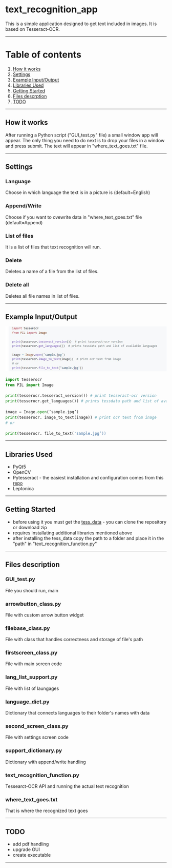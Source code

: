 # text_recognition_app

This is a simple application designed to get text included in images. It is based on Tesseract-OCR.

---
# Table of contents
1. [How it works](#how-it-works)
2. [Settings](#example-inputoutput)
3. [Example Input/Output](#settingst)
4. [Libraries Used](#libraries-used)
5. [Getting Started](#getting-started)
6. [Files descrption](#files-description)
7. [TODO](#todo)

---
## How it works
After running a Python script ("GUI_test.py" file) a small window app will appear. The only thing you need to do next is to drop your files in a window and press submit. The text will appear in "where_text_goes.txt" file.

---
## Settings

### Language
Choose in which language the text is in a picture is (default=English)
### Append/Write
Choose if you want to ovewrite data in "where_text_goes.txt" file (default=Append)
### List of files
It is a list of files that text recognition will run.
### Delete
Deletes a name of a file from the list of files.
### Delete all
Deletes all file names in list of files.

---
## Example Input/Output

![Example](sample.jpg)

```py
import tesserocr
from PIL import Image

print(tesserocr.tesseract_version()) # print tesseract-ocr version
print(tesserocr.get_languages()) # prints tessdata path and list of available languages

image = Inage.open(’sample.jpg’)
print(tesserocr. inage_to_text(inage)) # print ocr text from inage
# or

print(tesserocr. file_to_text('sample.jpg’))
```

---
## Libraries Used
- PyQt5
- OpenCV
- Pytesseract - the easiest installation and configuration comes from this [repo](https://github.com/simonflueckiger/tesserocr-windows_build)
- Leptonica

---
## Getting Started
* before using it you must get the [tess_data](https://github.com/tesseract-ocr/tessdata) - you can clone the repository or download zip
* requires installating additional libraries mentioned above
* after installing the tess_data copy the path to a folder and place it in the "path" in "text_recognition_function.py"

---
## Files description

### GUI_test.py
File you should run, main 
### arrowbutton_class.py
File with custom arrow button widget
### filebase_class.py
File with class that handles correctness and storage of file's path
### firstscreen_class.py
File with main screen code
### lang_list_support.py
File with list of laungages
### language_dict.py
Dictionary that connects languages to their folder's names with data
### second_screen_class.py
File with settings screen code
### support_dictionary.py
Dictionary with append/write handling
### text_recognition_function.py
Tessearct-OCR API and running the actual text recognition
### where_text_goes.txt
That is where the recognized text goes

---
## TODO
* add pdf handling
* upgrade GUI
* create executable

---
